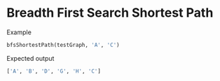 # Breadth First Search Shortest Path

Example

```python
bfsShortestPath(testGraph, 'A', 'C')
```

Expected output

```python
['A', 'B', 'D', 'G', 'H', 'C']
```
